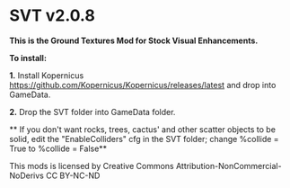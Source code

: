 # SVT v2.0.8

**This is the Ground Textures Mod for Stock Visual Enhancements.**

**To install:**

**1.** Install Kopernicus https://github.com/Kopernicus/Kopernicus/releases/latest
and drop into GameData.

**2.** Drop the SVT folder into GameData folder.

** If you don't want rocks, trees, cactus' and other scatter objects to be solid, edit the "EnableColliders" cfg in the SVT folder; change %collide = True to %collide = False**


This mods is licensed by Creative Commons Attribution-NonCommercial-NoDerivs 
CC BY-NC-ND 

